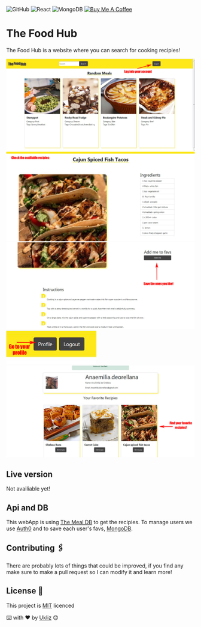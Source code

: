 ![GitHub](https://img.shields.io/github/license/Uklizdev/React-Score-Counter?style=plastic) ![React](https://img.shields.io/badge/React-20232A?style=for-the-badge&logo=react&logoColor=61DAFB) ![MongoDB](https://img.shields.io/badge/MongoDB-4EA94B?style=for-the-badge&logo=mongodb&logoColor=white) <a href="https://www.buymeacoffee.com/ukliz" target="_blank"><img src="https://cdn.buymeacoffee.com/buttons/default-orange.png" alt="Buy Me A Coffee" height="41" width="174"></a>

# The Food Hub

The Food Hub is a website where you can search for cooking recipies!

![MainScreen](./Images/Main-Screen.JPG)
![Recipie1](./Images/Recipie1.JPG)
![Recipie2](./Images/Recipie2.JPG)
![ProfileButton](./Images/Profile-Button.JPG)
![Profile](./Images/Profile.JPG)

## Live version

Not availiable yet!

## Api and DB

This webApp is using [The Meal DB](https://www.themealdb.com/) to get the recipies. To manage users we use [Auth0](https://auth0.com/) and to save each user's favs, [MongoDB](https://www.mongodb.com/).

## Contributing 🖇️

There are probably lots of things that could be improved, if you find any make sure to make a pull request so I can modify it and learn more!

## License 📄

This project is [MIT](https://choosealicense.com/licenses/mit/) licenced

⌨️ with ❤️ by [Ukliz](https://github.com/Uklizdev) 😊
